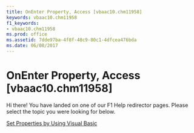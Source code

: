 ```yaml
---
title: OnEnter Property, Access [vbaac10.chm11958]
keywords: vbaac10.chm11958
f1_keywords:
- vbaac10.chm11958
ms.prod: office
ms.assetid: 7dde97ba-4f8f-48c9-80c1-4dfcea476bda
ms.date: 06/08/2017
---
```



# OnEnter Property, Access [vbaac10.chm11958]

Hi there! You have landed on one of our F1 Help redirector pages. Please select the topic you were looking for below.

[Set Properties by Using Visual Basic](http://msdn.microsoft.com/library/3fa3677b-a779-3bc7-0f0f-827c252b3292%28Office.15%29.aspx)

